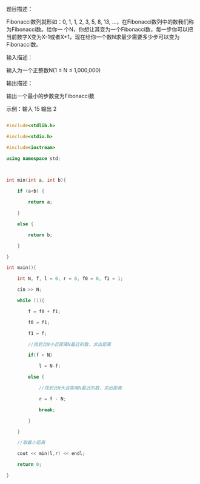 题目描述：

Fibonacci数列就形如：0, 1, 1, 2, 3, 5, 8, 13, ...，在Fibonacci数列中的数我们称为Fibonacci数。给你一 个N，你想让其变为一个Fibonacci数，每一步你可以把当前数字X变为X-1或者X+1，现在给你一个数N求最少需要多少步可以变为Fibonacci数。 

输入描述：

输入为一个正整数N(1 ≤ N ≤ 1,000,000)

输出描述： 

输出一个最小的步数变为Fibonacci数

示例：输入 15 输出 2

```c++

#include<stdlib.h>

#include<stdio.h>

#include<iostream>

using namespace std;

 

int min(int a, int b){

	if (a<b) {

		return a;

	}

	else {

		return b;

	}

}

int main(){

	int N, f, l = 0, r = 0, f0 = 0, f1 = 1;    

	cin >> N;    

	while (1){

		f = f0 + f1;        

		f0 = f1;        

		f1 = f;        

		//找到比N小且距离N最近的数，求出距离        

		if(f < N)             

			l = N-f;        

		else { 

			//找到比N大且距离N最近的数，求出距离            

			r = f - N;            

			break;        

		}    

	} 

	//取最小距离    

	cout << min(l,r) << endl;    

	return 0; 

} 

```

